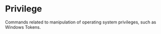 Privilege
==========

Commands related to manipulation of operating system privileges, such as Windows Tokens.

